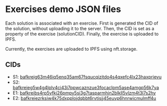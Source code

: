 # Exercises demo JSON files

Each solution is associated with an exercise.
First is generated the CID of the solution, without uploading it to the server.
Then, the CID is set as a property of the exercise (solutionCID).
Finally, the exercise is uploaded to IPFS.

Currently, the exercises are uploaded to IPFS using nft.storage.

## CIDs

- S1: [bafkreig63m46iq5enq35am67fsqucqizitdo4s4qxefc4lx23haxprievu](https://ipfs.io/ipfs/bafkreig63m46iq5enq35am67fsqucqizitdo4s4qxefc4lx23haxprievu)
- S2: [bafkreieg5w4g4lplv4ci43i7ppwcaznzue3focaclpm5ase4amgp56k7ya](https://ipfs.io/ipfs/bafkreieg5w4g4lplv4ci43i7ppwcaznzue3focaclpm5ase4amgp56k7ya)
- E1: [bafkreibs4rp5yfkj26pmpy5si3g7tasparmhjn2blkll5vlzm4t3l7s2hy](https://ipfs.io/ipfs/bafkreigyzpenio53l3z4f5l2rkwkjcbjnbgi7mfom6uaf2jczhdnbfktxu)
- E2: [bafkreiezrksiw4k75dxpplojdqbbt6rvtisjj45euvp6hnrwicmulmff4u](https://ipfs.io/ipfs/bafkreiezrksiw4k75dxpplojdqbbt6rvtisjj45euvp6hnrwicmulmff4u)
